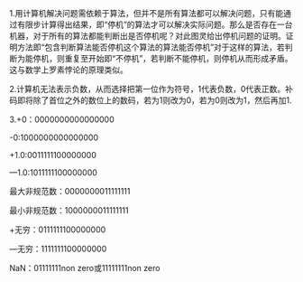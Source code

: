 1.用计算机解决问题需依赖于算法，但并不是所有算法都可以解决问题，只有能通过有限步计算得出结果，即“停机”的算法才可以解决实际问题。那么是否存在一台机器，对于所有的算法都能判断出是否停机呢？对此图灵给出停机问题的证明。证明方法即“包含判断算法能否停机这个算法的算法能否停机”对于这样的算法，若判断为能停机，则重复至开始即“不停机”，若判断不能停机，则停机从而形成矛盾。这与数学上罗素悖论的原理类似。

2.计算机无法表示负数，从而选择把第一位作为符号，1代表负数，0代表正数。补码即将除了首位之外的数位上的数码，若为1则改为0，若为0则改为1，然后再加1.

3.+0：0000000000000000

-0:1000000000000000

+1.0:0011111100000000

—1.0:1011111100000000

最大非规范数：0000000011111111

最小非规范数：1000000011111111

+无穷：0111111100000000

—无穷：1111111100000000

NaN：01111111non zero或11111111non zero
